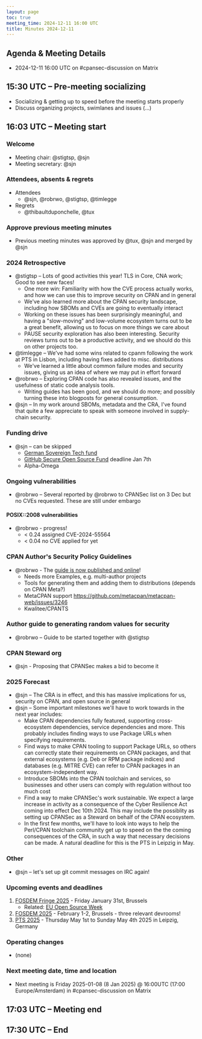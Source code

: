 ```yaml
---
layout: page
toc: true
meeting_time: 2024-12-11 16:00 UTC
title: Minutes 2024-12-11
---
```


## Agenda & Meeting Details

* 2024-12-11 16:00 UTC on #cpansec-discussion on Matrix

## 15:30 UTC – Pre-meeting socializing

*   Socializing & getting up to speed before the meeting starts properly
*   Discuss organizing projects, swimlanes and issues (...)

## 16:03 UTC – Meeting start

### Welcome

*   Meeting chair: @stigtsp, @sjn
*   Meeting secretary: @sjn

### Attendees, absents & regrets

*   Attendees
    * @sjn, @robrwo, @stigtsp, @timlegge
*   Regrets
    * @thibaultduponchelle, @tux

### Approve previous meeting minutes

*   Previous meeting minutes was approved by @tux, @sjn and merged by @sjn


### 2024 Retrospective
*   @stigtsp – Lots of good activities this year! TLS in Core, CNA work; Good to see new faces!
    * One more win: Familiarity with how the CVE process actually works, and how we can use this to improve security on CPAN and in general
    * We've also learned more about the CPAN security landscape, including how SBOMs and CVEs are going to eventually interact
    * Working on these issues has been surprisingly meaningful, and having a "slow-moving" and low-volume ecosystem turns out to be a great benefit, allowing us to focus on more things we care about
    * PAUSE security exploration has also been interesting. Security reviews turns out to be a productive activity, and we should do this on other projects too.
*   @timlegge – We've had some wins related to cpanm  following the work at PTS in Lisbon, including having fixes added to misc. distributions
    * We've learned a little about common failure modes and security issues, giving us an idea of where we may put in effort forward
*   @robrwo – Exploring CPAN code has also revealed issues, and the usefulness of static code analysis tools.
    * Writing guides has been good, and we should do more; and possibly turning these into blogposts for general consumption.
*   @sjn – In my work around SBOMs, metadata and the CRA, I've found that quite a few appreciate to speak with someone involved in supply-chain security.


### Funding drive
*   @sjn – can be skipped
    * [German Sovereign Tech fund](https://www.sovereign.tech/programs/fund)
    * [GitHub Secure Open Source Fund](https://resources.github.com/github-secure-open-source-fund/) deadline Jan 7th
    * Alpha-Omega

### Ongoing vulnerabilities
*   @robrwo – Several reported by @robrwo to CPANSec list on 3 Dec but no CVEs requested. These are still under embargo

#### POSIX::2008 vulnerabilities
* @robrwo - progress!
   * < 0.24 assigned CVE-2024-55564
   * < 0.04 no CVE applied for yet

### CPAN Author's Security Policy Guidelines
*   @robrwo - The [guide is now published and online](https://security.metacpan.org/docs/guides/security-policy-for-authors.html)!
    * Needs more Examples, e.g. multi-author projects
    * Tools for generating them and adding them to distributions (depends on CPAN Meta?)
    * MetaCPAN support https://github.com/metacpan/metacpan-web/issues/3246
    * Kwalitee/CPANTS

### Author guide to generating random values for security
*   @robrwo – Guide to be started together with @stigtsp

### CPAN Steward org
*   @sjn - Proposing that CPANSec makes a bid to become it

### 2025 Forecast
*   @sjn – The CRA is in effect, and this has massive implications for us, security on CPAN, and open source in general
*   @sjn – Some important milestones we'll have to work towards in the next year includes:
    * Make CPAN dependencies fully featured, supporting cross-ecosystem dependencies, service dependencies and more. This probably includes finding ways to use Package URLs when specifying requirements.
    * Find ways to make CPAN tooling to support Package URLs, so others can correctly state their requirements on CPAN packages, and that external ecosystems (e.g. Deb or RPM package indices) and databases (e.g. MITRE CVE) can refer to CPAN packages in an ecosystem-independent way.
    * Introduce SBOMs into the CPAN toolchain and services, so businesses and other users can comply with regulation without too much cost
    * Find a way to make CPANSec's work sustainable. We expect a large increase in activity as a consequence of the Cyber Resilience Act coming into effect Dec 10th 2024. This may include the possiblity as setting up CPANSec as a Steward on behalf of the CPAN ecosystem.
    * In the first few months, we'll have to look into ways to help the Perl/CPAN toolchain community get up to speed on the the coming consequences of the CRA, in such a way that necessary decisions can be made. A natural deadline for this is the PTS in Leipzig in May.

### Other
*   @sjn – let's set up git commit messages on IRC again!

### Upcoming events and deadlines
1. [FOSDEM Fringe 2025](https://fosdem.org/2025/fringe/) - Friday January 31st, Brussels
    * Related: [EU Open Source Week](https://opensourceweek.eu/)
1. [FOSDEM 2025](https://fosdem.org/2025/) - February 1-2, Brussels - three relevant devrooms!
1. [PTS 2025](https://perltoolchainsummit.org/pts2025/) - Thursday May 1st to Sunday May 4th 2025 in Leipzig, Germany

### Operating changes
*   (none)

### Next meeting date, time and location
*   Next meeting is Friday 2025-01-08 (8 Jan 2025) @ 16:00UTC (17:00 Europe/Amsterdam) in #cpansec-discussion on Matrix

## 17:03 UTC – Meeting end

## 17:30 UTC – End

